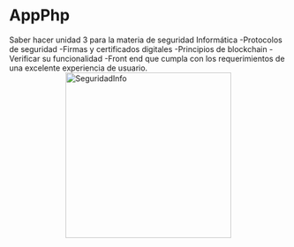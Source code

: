 # AppPhp
Saber hacer unidad 3 para la materia de seguridad Informática 
-Protocolos de seguridad
-Firmas y certificados digitales
-Principios de blockchain
-Verificar su funcionalidad
-Front end que cumpla con los requerimientos de una excelente experiencia de usuario.
<img src="https://th.bing.com/th/id/R.56db9c17e752cff7b36d25add31974ac?rik=PJ%2bwsmT8Mt9eLA&pid=ImgRaw&r=0" alt="SeguridadInfo" width="300" height="300" style="display: block;
margin-left: auto;
margin-right: auto;">
